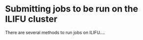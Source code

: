 # Submitting jobs to be run on the ILIFU cluster

There are several methods to run jobs on ILIFU....